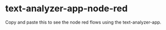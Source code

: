 # text-analyzer-app-node-red
Copy and paste this to see the node red flows using the text-analyzer-app. 
